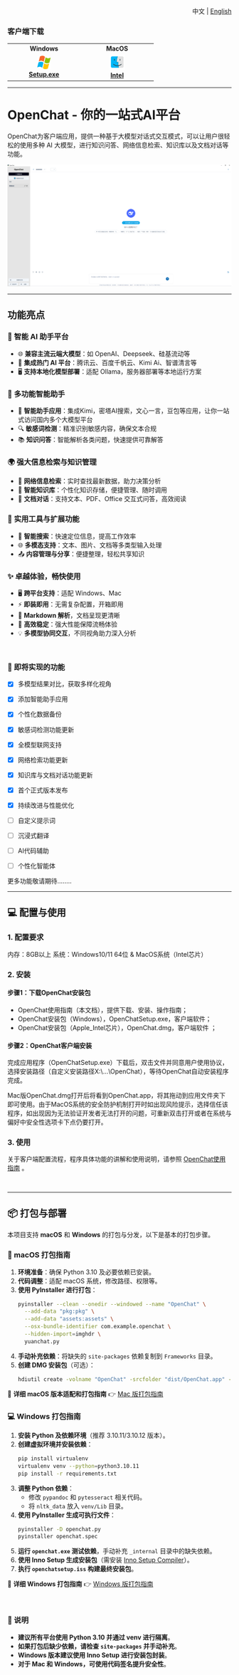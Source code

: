 <p align="right">
  中文 | <a href="./README.en.md">English</a> 

### 客户端下载
<table style="width: 100%">
  <tr>
    <td width="25%" align="center">
      <b>Windows</b>
    </td>
    <td width="25%" align="center">
      <b>MacOS</b>
    </td>
    
  </tr>
  <tr style="text-align: center">
    <td align="center" valign="middle">
      <a href='https://metabrain.oss-cn-beijing.aliyuncs.com/openchat/OpenChatSetup.exe'>
        <img src='./data/images/windows.png' style="height:30px; width: 30px" />
        <br />
        <b>Setup.exe</b>
      </a>
    </td>
    <td align="center" valign="middle">
      <a href='https://metabrain.oss-cn-beijing.aliyuncs.com/openchat/OpenChat.dmg'>
        <img src='./data/images/MAC.png' style="height:35px; width: 35px" />
        <br />
        <b>Intel</b>
      </a>
    </td>
    
    
  </tr>
</table>



---


# OpenChat - 你的一站式AI平台



OpenChat为客户端应用，提供一种基于大模型对话式交互模式，可以让用户很轻松的使用多种 AI 大模型，进行知识问答、网络信息检索、知识库以及文档对话等功能。

![](./data/images/intro/主页.png)

---

## 功能亮点

### 🚀 **智能 AI 助手平台**  

- 🌐 **兼容主流云端大模型**：如 OpenAI、Deepseek、硅基流动等  
- 🔗 **集成热门 AI 平台**：腾讯云、百度千帆云、Kimi Ai、智谱清言等  
- 🖥 **支持本地化模型部署**：适配 Ollama，服务器部署等本地运行方案  

### 🧠 **多功能智能助手**  
- 🤖 **智能助手应用**：集成Kimi，密塔AI搜索，文心一言，豆包等应用，让你一站式访问国内多个大模型平台
- 🔍 **敏感词检测**：精准识别敏感内容，确保文本合规  
- 📚 **知识问答**：智能解析各类问题，快速提供可靠解答  

### 🌍 **强大信息检索与知识管理**  
- 🔗 **网络信息检索**：实时查找最新数据，助力决策分析  
- 📖 **智能知识库**：个性化知识存储，便捷管理、随时调用  
- 📝 **文档对话**：支持文本、PDF、Office 交互式问答，高效阅读  

###  🧩 **实用工具与扩展功能**  
- 🔎 **智能搜索**：快速定位信息，提高工作效率  
- 🌐 **多模态支持**：文本、图片、文档等多类型输入处理  
- 📤 **内容管理与分享**：便捷整理，轻松共享知识  

### ✨ **卓越体验，畅快使用**  
- 🖥 **跨平台支持**：适配 Windows、Mac  
- ⚡ **即装即用**：无需复杂配置，开箱即用  
- 📑 **Markdown 解析**，文档呈现更清晰  
- 🚀 **高效稳定**：强大性能保障流畅体验
- 💡 **多模型协同交互**，不同视角助力深入分析  

<br>



### 📃 即将实现的功能

- [x] 多模型结果对比，获取多样化视角
- [x] 添加智能助手应用
- [x] 个性化数据备份
- [x] 敏感词检测功能更新
- [x] 全模型联网支持 
- [x] 网络检索功能更新
- [x] 知识库与文档对话功能更新
- [x] 首个正式版本发布
- [x] 持续改进与性能优化
- [ ] 自定义提示词
- [ ] 沉浸式翻译
- [ ] AI代码辅助
- [ ] 个性化智能体


更多功能敬请期待........

---

## 💻  配置与使用

### 1. 配置要求
内存：8GB以上
系统：Windows10/11 64位 & MacOS系统（Intel芯片）
### 2. 安装
#### 步骤1：下载OpenChat安装包
* OpenChat使用指南（本文档），提供下载、安装、操作指南；
* OpenChat安装包（Windows），OpenChatSetup.exe，客户端软件；
* OpenChat安装包（Apple_Intel芯片），OpenChat.dmg，客户端软件 ；

#### 步骤2：OpenChat客户端安装
完成应用程序（OpenChatSetup.exe）下载后，双击文件并同意用户使用协议，选择安装路径（自定义安装路径X:\\...\OpenChat），等待OpenChat自动安装程序完成。

Mac版OpenChat.dmg打开后将看到OpenChat.app，将其拖动到应用文件夹下即可使用。由于MacOS系统的安全防护机制打开时如出现风险提示，选择信任该程序，如出现因为无法验证开发者无法打开的问题，可重新双击打开或者在系统与偏好中安全性选项卡下点仍要打开。

### 3. 使用

关于客户端配置流程，程序具体功能的讲解和使用说明，请参照 <a href="./doc/intro/使用指南.md">OpenChat使用指南</a> 。

<br>

---

## 📦 打包与部署

本项目支持 **macOS** 和 **Windows** 的打包与分发，以下是基本的打包步骤。

### 🍎 macOS 打包指南

1. **环境准备**：确保 Python 3.10 及必要依赖已安装。
2. **代码调整**：适配 macOS 系统，修改路径、权限等。
3. **使用 PyInstaller 进行打包**：
   ```sh
   pyinstaller --clean --onedir --windowed --name "OpenChat" \
     --add-data "pkg:pkg" \
     --add-data "assets:assets" \
     --osx-bundle-identifier com.example.openchat \
     --hidden-import=imghdr \
     yuanchat.py
   ```
4. **手动补充依赖**：将缺失的 `site-packages` 依赖复制到 `Frameworks` 目录。
5. **创建 DMG 安装包**（可选）：
   ```sh
   hdiutil create -volname "OpenChat" -srcfolder "dist/OpenChat.app" -ov -format UDBZ "OpenChat.dmg"
   ```

📄 **详细 macOS 版本适配和打包指南** 👉 [Mac 版打包指南](doc/packaging/mac适配打包指南.md)



### 💻 Windows 打包指南

1. **安装 Python 及依赖环境**（推荐 3.10.11/3.10.12 版本）。
2. **创建虚拟环境并安装依赖**：
   ```sh
   pip install virtualenv
   virtualenv venv --python=python3.10.11
   pip install -r requirements.txt
   ```
3. **调整 Python 依赖**：
   - 修改 `pypandoc` 和 `pytesseract` 相关代码。
   - 将 `nltk_data` 放入 `venv/Lib` 目录。
4. **使用 PyInstaller 生成可执行文件**：
   ```sh
   pyinstaller -D openchat.py
   pyinstaller openchat.spec
   ```
5. **运行 `openchat.exe` 测试依赖**，手动补充 `_internal` 目录中的缺失依赖。
6. **使用 Inno Setup 生成安装包**（需安装 [Inno Setup Compiler](https://jrsoftware.org/isdl.php)）。
7. **执行 `openchatsetup.iss` 构建最终安装包**。

📄 **详细 Windows 打包指南** 👉 [Windows 版打包指南](doc/packaging/windows打包指南.md)


<br>

### 📌 说明
- **建议所有平台使用 Python 3.10 并通过 venv 进行隔离**。
- **如果打包后缺少依赖，请检查 `site-packages` 并手动补充**。
- **Windows 版本建议使用 Inno Setup 进行安装包封装**。
- **对于 Mac 和 Windows，可使用代码签名提升安全性**。




